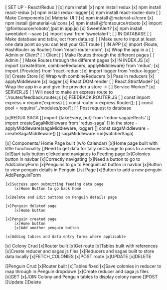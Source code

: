 [ SET UP - React/Redux ]
    [x] npm install
    [x] npm install redux 
    [x] npm install react-redux
    [x] npm install redux-logger
    [x] npm install react-router-dom
    [ ] Make Components
    [x] Material UI ?
        [x] npm install @material-ui/core
        [x] npm install @material-ui/icons
        [x] npm install @fontsource/roboto
            [x] import '@fontsource/roboto';(put in app.js)
    [x] SweetAlert?
        [x] npm install sweetalert --save
        [x] import swal from 'sweetalert';
    [ ] IN DATABASE
        [ ] Make database and table, ect from data.sql
        [ ] Make sure to input at least one data point so you can test your GET route
    [ ] IN APP
        [x] import {Route, HashRouter as Router} from 'react-router-dom';
        [x] Wrap the app in a <Router>
        [ ] Admin or Client?
            [ ] Client
                [ ] Make Routes through the different pages
            [ ] Admin
                [ ] Make Routes through the different pages
    [x] IN INDEX.JS 
        [x] import {createStore, combineReducers, applyMiddleware} from 'redux';
        [x] import {Provider} from 'react-redux';
        [x] import logger from 'redux-logger';
        [x] Create Store
            [x] Wrap with combineReducers
                [x] Pass in reducers
            [x] applyMiddleware
                [x] logger
        [x] React.DOM.render
            [  ] React.StrictMode?
            [x] Wrap the app in a <Provider> and give the provider a store -> <Provider store={store}>
            [  ] Service Worker?
    [x] SERVER.JS
        [  ] Will need to make an express route to './routes/feedback.router.js
    [x] FEEDBACK.ROUTER.JS
        [  ] const import express = require('express)
        [  ] const router = express.Router();
        [  ] const pool = require('../modules/pool');
        [  ] Post request to database
 
[x]REDUX SAGA
   [] import {takeEvery, put} from 'redux-saga/effects'
   [] import createSagaMiddleware from 'redux-saga'
      [] in the store - applyMiddleware(sagaMiddleware, logger)
   [] const sagaMiddleware = createSagaMiddleware()
   [] sagaMiddleware.run(watcherSaga)


  [x] Components/ Home Page built (w/o Calendar)
    [x]Home page  built with little functionality
        []Need to get data for tally onChange to pass to a reducer
    [x]Start tally button clicked and navigates to Feeding page
    [x]Colonies button in navbar
        [x]Correctly navigating
        [x]Need a button to go to AddColonyForm
    [x]Penguins to go to PenguinList button in navbar
        [x]Button to view penguin details in Penguin List Page
        [x]Button to add a new penguin AddPenguinForm

    [x]Success upon submitting feeding data page
        [x]Home Button to go back home

    [x]Delete and Edit buttons on Penguin details page

    [x]Penguin deleted page 
        [x]Home button

    [x]Penguin created page
        [x]Home button
        [x]Add another penguin button

    [x]Adding tables and data entry forms where applicable

[x] Colony Crud
    [x]Router built
    [x]Get route
    [x]Tables built with references
    [x]Create reducer and sagas js files
    [x]Reducers and sagas built to store data locally
    [x]FETCH_COLONIES
    [x]POST route
    [x]UPDATE
    [x]DELETE

[]Penguin Crud
    [x]Router built
    [x]Tables fixed
    [x]Save colonies in reducer to map through in Penguin dropdown
    [x]Create reducer and saga js files
    [x]GET
        [x]JOIN Colony and Penguin tables to display colony name
    []POST
    []Update
    []Delete



